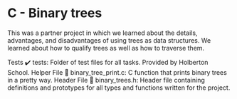 
<h1>C - Binary trees</h1>
This was a partner project in which we learned about the details, advantages, and disadvantages of using trees as data structures. We learned about how to qualify trees as well as how to traverse them. 

Tests ✔️
tests: Folder of test files for all tasks. Provided by Holberton School.
Helper File 🙌
binary_tree_print.c: C function that prints binary trees in a pretty way.
Header File 📁
binary_trees.h: Header file containing definitions and prototypes for all types and functions written for the project.
